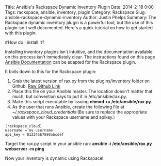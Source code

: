 Title: Ansible's Rackspace Dynamic Inventory Plugin
Date: 2014-2-18 0:00
Tags: rackspace, ansible, inventory, plugin
Category: Rackspace
Slug: ansible-rackspace-dynamic-inventory
Author: Justin Phelps
Summary: The Rackspace dynamic inventory plugin is a powerful tool, but the use of this plugin isn't well documented. Here's a quick tutorial on how to get started with this plugin.

#How do I install it?

Installing inventory plugins isn't intuitive, and the documentation available on this process isn't immediately clear. The instructions found on this page [Ansible Documentation](http://docs.ansible.com/intro_dynamic_inventory.html) can be adapted for the Rackspace plugin.

It boils down to this for the Rackspace plugin:

1. Grab the latest version of rax.py from the plugins/inventory folder on Github. [Raw Github Link](https://raw.github.com/ansible/ansible/devel/plugins/inventory/rax.py)
1. Place this file on your Ansible master. The location doesn't matter that much, but convention says to put it in /etc/ansible/rax.py.
1. Make this script executable by issuing **chmod +x /etc/ansible/rax.py**.
1. As the user that runs Ansible, create the following file at *~/.rackspace_cloud_credentials*:(Be sure to replace the appropriate values with your Rackspace username and apikey.)
```
[rackspace_cloud]
username = my_username
api_key = 01234567890abcdef
```

Target the rax.py script in your ansible run: **ansible -i /etc/ansible/rax.py webserver -m ping**

Now your inventory is dynamic using Rackspace!
